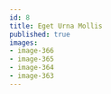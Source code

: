 ```yaml
---
id: 8
title: Eget Urna Mollis
published: true
images:
- image-366
- image-365
- image-364
- image-363
---
```

